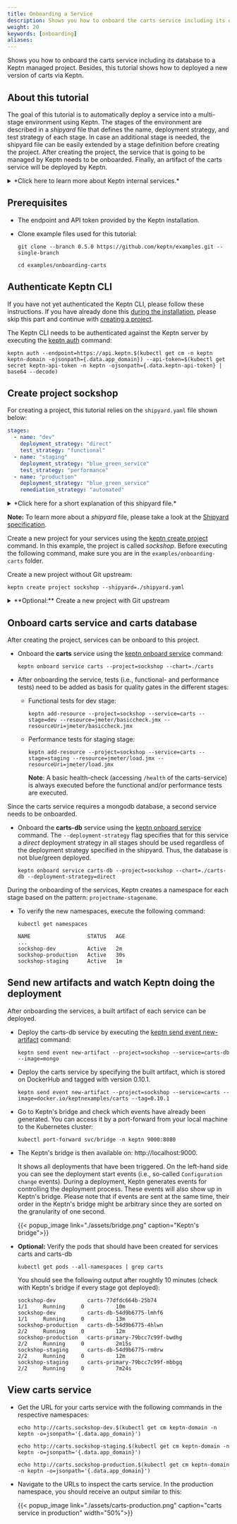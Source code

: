 ```yaml
---
title: Onboarding a Service
description: Shows you how to onboard the carts service including its database to a Keptn managed project. Besides, this tutorial shows how to deployed a new version of carts via Keptn.
weight: 20
keywords: [onboarding]
aliases:
---
```


Shows you how to onboard the carts service including its database to a Keptn managed project. Besides, this tutorial shows how to deployed a new version of carts via Keptn.

## About this tutorial

The goal of this tutorial is to automatically deploy a service into a multi-stage environment using Keptn. The stages of the environment are described in a *shipyard* file that defines the name, deployment strategy, and test strategy of each stage. In case an additional stage is needed, the shipyard file can be easily extended by a stage definition before creating the project. After creating the project, the service that is going to be managed by Keptn needs to be onboarded. Finally, an artifact of the carts service will be deployed by Keptn.  

<details><summary>*Click here to learn more about Keptn internal services.*</summary>
<p>
To illustrate the scenario this tutorial addresses, Keptn relies on following internal services: *shipyard-service*, *helm-service*, *jmeter-service*, and *gatekeeper-service*. These services have the following responsibilities: 

**shipyard-service:** 
  
  * Creates a project entity and stage entities as declared in the shipyard. 

 **helm-service**:
  
  * Creates a new service entity, manipulates the Helm chart, and uploades the Helm chart to the configuration store.

  * Updates the service configuration when a new artifact is available.

  * Deploys a service when the configuration of a service has changed.

**jmeter-service**:

  * Runs a test when a new deployment of the service is available. 

**gatekeeper-service**:

  * Evaluates the test result to decide whether the deployment can be promoted to the next stage or not.

 </p>
</details>

## Prerequisites

* The endpoint and API token provided by the Keptn installation.

* Clone example files used for this tutorial:

    ```console
    git clone --branch 0.5.0 https://github.com/keptn/examples.git --single-branch
    ```

    ```console
    cd examples/onboarding-carts
    ```

## Authenticate Keptn CLI

If you have not yet authenticated the Keptn CLI, please follow these instructions. If you have already done this [during the installation](../../installation/setup-keptn/#install-keptn), please skip this part and continue with [creating a project](#create-project-sockshop).

The Keptn CLI needs to be authenticated against the Keptn server by executing the [keptn auth](../../reference/cli/#keptn-auth) command:

```console
keptn auth --endpoint=https://api.keptn.$(kubectl get cm -n keptn keptn-domain -ojsonpath={.data.app_domain}) --api-token=$(kubectl get secret keptn-api-token -n keptn -ojsonpath={.data.keptn-api-token} | base64 --decode)
```

## Create project sockshop

For creating a project, this tutorial relies on the `shipyard.yaml` file shown below:

```yaml
stages:
  - name: "dev"
    deployment_strategy: "direct"
    test_strategy: "functional"
  - name: "staging"
    deployment_strategy: "blue_green_service"
    test_strategy: "performance"
  - name: "production"
    deployment_strategy: "blue_green_service"
    remediation_strategy: "automated"
```

<details>
<summary>*Click here for a short explanation of this shipyard file.*</summary>
<p>
This shipyard contains three stages: dev, staging, and production. This results in three namespaces within Kubernetes: sockshop-dev, sockshop-staging, and sockshop-production.

* **dev** will have a direct (big bang) deployment strategy and functional tests are executed
* **staging** will have a blue-green deployment strategy and performance tests are executed
* **production** will have a blue-green deployment strategy without any further testing. The configured remediation strategy is used for the [Self-healing with Keptn](../self-healing-with-keptn/) tutorial.

</p>
</details>

**Note:**  To learn more about a *shipyard* file, please take a look at the [Shipyard specification](https://github.com/keptn/spec/blob/master/shipyard.md).

Create a new project for your services using the [keptn create project](../../reference/cli/#keptn-create-project) command. In this example, the project is called *sockshop*. Before executing the following command, make sure you are in the `examples/onboarding-carts` folder.

Create a new project without Git upstream:
```console
keptn create project sockshop --shipyard=./shipyard.yaml
```

<details><summary>**Optional:** Create a new project with Git upstream</summary>
<p>

To configure a Git upstream for this tutorial, the Git user (`--git-user`), an access token (`--git-token`), and the remote URL (`--git-remote-url`) are required. If a requirement is not met, go to [select Git-based upstream](../../manage/project/#select-git-based-upstream) where instructions for GitHub, GitLab, and Bitbucket are provided.

```console
keptn create project sockshop --shipyard=./shipyard.yaml --git-user=GIT_USER --git-token=GIT_TOKEN --git-remote-url=GIT_REMOTE_URL
```
</p>
</details>

## Onboard carts service and carts database
After creating the project, services can be onboard to this project.

* Onboard the **carts** service using the [keptn onboard service](../../reference/cli/#keptn-onboard-service) command:

  ```console
  keptn onboard service carts --project=sockshop --chart=./carts
  ```

* After onboarding the service, tests (i.e., functional- and performance tests) need to be added as basis for quality gates in the different stages:

  * Functional tests for dev stage:

    ```console
    keptn add-resource --project=sockshop --service=carts --stage=dev --resource=jmeter/basiccheck.jmx --resourceUri=jmeter/basiccheck.jmx
    ```

  * Performance tests for staging stage:

    ```console
    keptn add-resource --project=sockshop --service=carts --stage=staging --resource=jmeter/load.jmx --resourceUri=jmeter/load.jmx
    ```
  
    **Note**: A basic health-check (accessing `/health` of the carts-service) is always executed before the functional and/or performance tests are executed.

Since the carts service requires a mongodb database, a second service needs to be onboarded.

* Onboard the **carts-db** service using the [keptn onboard service](../../reference/cli/#keptn-onboard-service) command. The `--deployment-strategy` flag specifies that for this service a *direct* deployment strategy in all stages should be used regardless of the deployment strategy specified in the shipyard. Thus, the database is not blue/green deployed.

  ```console
  keptn onboard service carts-db --project=sockshop --chart=./carts-db --deployment-strategy=direct
  ```

During the onboarding of the services, Keptn creates a namespace for each stage based on the pattern: `projectname-stagename`.

* To verify the new namespaces, execute the following command:

  ```console
  kubectl get namespaces
  ```

  ```console
  NAME                  STATUS   AGE
  ...
  sockshop-dev          Active   2m
  sockshop-production   Active   30s
  sockshop-staging      Active   1m
  ```


## Send new artifacts and watch Keptn doing the deployment 

After onboarding the services, a built artifact of each service can be deployed.

* Deploy the carts-db service by executing the [keptn send event new-artifact](../../reference/cli/#keptn-send-event-new-artifact) command:

  ```console
  keptn send event new-artifact --project=sockshop --service=carts-db --image=mongo
  ```

* Deploy the carts service by specifying the built artifact, which is stored on DockerHub and tagged with version 0.10.1.

  ```console
  keptn send event new-artifact --project=sockshop --service=carts --image=docker.io/keptnexamples/carts --tag=0.10.1
  ```

* Go to Keptn's bridge and check which events have already been generated. You can access it by a port-forward from your local machine to the Kubernetes cluster:

  ```console 
  kubectl port-forward svc/bridge -n keptn 9000:8080
  ```

* The Keptn's bridge is then available on: http://localhost:9000. 

    It shows all deployments that have been triggered. On the left-hand side you can see the deployment start events (i.e., so-called `Configuration change` events). During a deployment, Keptn generates events for controlling the deployment process. These events will also show up in Keptn's bridge. Please note that if events are sent at the same time, their order in the Keptn's bridge might be arbitrary since they are sorted on the granularity of one second. 

    {{< popup_image
      link="./assets/bridge.png"
      caption="Keptn's bridge">}}

* **Optional:** Verify the pods that should have been created for services carts and carts-db

  ```console
  kubectl get pods --all-namespaces | grep carts
  ```

  You should see the following output after roughtly 10 minutes (check with Keptn's bridge if every stage got deployed):
  
  ```
  sockshop-dev          carts-77dfdc664b-25b74                                            1/1     Running     0          10m
  sockshop-dev          carts-db-54d9b6775-lmhf6                                          1/1     Running     0          13m
  sockshop-production   carts-db-54d9b6775-4hlwn                                          2/2     Running     0          12m
  sockshop-production   carts-primary-79bcc7c99f-bwdhg                                    2/2     Running     0          2m15s
  sockshop-staging      carts-db-54d9b6775-rm8rw                                          2/2     Running     0          12m
  sockshop-staging      carts-primary-79bcc7c99f-mbbgq                                    2/2     Running     0          7m24s
  ```

## View carts service

- Get the URL for your carts service with the following commands in the respective namespaces:

  ```console
  echo http://carts.sockshop-dev.$(kubectl get cm keptn-domain -n keptn -o=jsonpath='{.data.app_domain}')
  ```
  ```console
  echo http://carts.sockshop-staging.$(kubectl get cm keptn-domain -n keptn -o=jsonpath='{.data.app_domain}')
  ```
  ```console
  echo http://carts.sockshop-production.$(kubectl get cm keptn-domain -n keptn -o=jsonpath='{.data.app_domain}')
  ```

- Navigate to the URLs to inspect the carts service. In the production namespace, you should receive an output similar to this:

    {{< popup_image
    link="./assets/carts-production.png"
    caption="carts service in production"
    width="50%">}}
